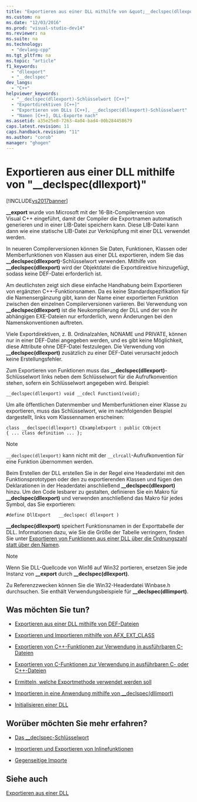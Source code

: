 ```yaml
---
title: "Exportieren aus einer DLL mithilfe von &quot;__declspec(dllexport)&quot;"
ms.custom: na
ms.date: "12/03/2016"
ms.prod: "visual-studio-dev14"
ms.reviewer: na
ms.suite: na
ms.technology: 
  - "devlang-cpp"
ms.tgt_pltfrm: na
ms.topic: "article"
f1_keywords: 
  - "dllexport"
  - "__declspec"
dev_langs: 
  - "C++"
helpviewer_keywords: 
  - "__declspec(dllexport)-Schlüsselwort [C++]"
  - "Exportdirektiven [C++]"
  - "Exportieren von DLLs [C++], __declspec(dllexport)-Schlüsselwort"
  - "Namen [C++], DLL-Exporte nach"
ms.assetid: a35e25e8-7263-4a04-bad4-00b284458679
caps.latest.revision: 11
caps.handback.revision: "11"
ms.author: "corob"
manager: "ghogen"
---
```

# Exportieren aus einer DLL mithilfe von &quot;__declspec(dllexport)&quot;
[!INCLUDE[vs2017banner](../assembler/inline/includes/vs2017banner.md)]

**\_\_export** wurde von Microsoft mit der 16\-Bit\-Compilerversion von Visual C\+\+ eingeführt, damit der Compiler die Exportnamen automatisch generieren und in einer LIB\-Datei speichern kann.  Diese LIB\-Datei kann dann wie eine statische LIB\-Datei zur Verknüpfung mit einer DLL verwendet werden.  
  
 In neueren Compilerversionen können Sie Daten, Funktionen, Klassen oder Memberfunktionen von Klassen aus einer DLL exportieren, indem Sie das **\_\_declspec\(dllexport\)**\-Schlüsselwort verwenden.  Mithilfe von **\_\_declspec\(dllexport\)** wird der Objektdatei die Exportdirektive hinzugefügt, sodass keine DEF\-Datei erforderlich ist.  
  
 Am deutlichsten zeigt sich diese einfache Handhabung beim Exportieren von ergänzten C\+\+\-Funktionsnamen.  Da es keine Standardspezifikation für die Namensergänzung gibt, kann der Name einer exportierten Funktion zwischen den einzelnen Compilerversionen variieren.  Bei Verwendung von **\_\_declspec\(dllexport\)** ist die Neukompilierung der DLL und der von ihr abhängigen EXE\-Dateien nur erforderlich, wenn Änderungen bei den Namenskonventionen auftreten.  
  
 Viele Exportdirektiven, z. B. Ordinalzahlen, NONAME und PRIVATE, können nur in einer DEF\-Datei angegeben werden, und es gibt keine Möglichkeit, diese Attribute ohne DEF\-Datei festzulegen.  Die Verwendung von **\_\_declspec\(dllexport\)** zusätzlich zu einer DEF\-Datei verursacht jedoch keine Erstellungsfehler.  
  
 Zum Exportieren von Funktionen muss das **\_\_declspec\(dllexport\)**\-Schlüsselwort links neben dem Schlüsselwort für die Aufrufkonvention stehen, sofern ein Schlüsselwort angegeben wird.  Beispiel:  
  
```  
__declspec(dllexport) void __cdecl Function1(void);  
```  
  
 Um alle öffentlichen Datenmember und Memberfunktionen einer Klasse zu exportieren, muss das Schlüsselwort, wie im nachfolgenden Beispiel dargestellt, links vom Klassennamen erscheinen:  
  
```  
class __declspec(dllexport) CExampleExport : public CObject  
{ ... class definition ... };  
```  
  
> [!NOTE]
>  `__declspec(dllexport)` kann nicht mit der `__clrcall`\-Aufrufkonvention für eine Funktion übernommen werden.  
  
 Beim Erstellen der DLL erstellen Sie in der Regel eine Headerdatei mit den Funktionsprototypen oder den zu exportierenden Klassen und fügen den Deklarationen in der Headerdatei anschließend **\_\_declspec\(dllexport\)** hinzu.  Um den Code lesbarer zu gestalten, definieren Sie ein Makro für **\_\_declspec\(dllexport\)** und verwenden anschließend das Makro für jedes Symbol, das Sie exportieren:  
  
```  
#define DllExport   __declspec( dllexport )   
```  
  
 **\_\_declspec\(dllexport\)** speichert Funktionsnamen in der Exporttabelle der DLL.  Informationen dazu, wie Sie die Größe der Tabelle verringern, finden Sie unter [Exportieren von Funktionen aus einer DLL über die Ordnungszahl statt über den Namen](../build/exporting-functions-from-a-dll-by-ordinal-rather-than-by-name.md).  
  
> [!NOTE]
>  Wenn Sie DLL\-Quellcode von Win16 auf Win32 portieren, ersetzen Sie jede Instanz von **\_\_export** durch **\_\_declspec\(dllexport\)**.  
  
 Zu Referenzzwecken können Sie die Win32\-Headerdatei Winbase.h durchsuchen.  Sie enthält Verwendungsbeispiele für **\_\_declspec\(dllimport\)**.  
  
## Was möchten Sie tun?  
  
-   [Exportieren aus einer DLL mithilfe von DEF\-Dateien](../build/exporting-from-a-dll-using-def-files.md)  
  
-   [Exportieren und Importieren mithilfe von AFX\_EXT\_CLASS](../build/exporting-and-importing-using-afx-ext-class.md)  
  
-   [Exportieren von C\+\+\-Funktionen zur Verwendung in ausführbaren C\-Dateien](../build/exporting-cpp-functions-for-use-in-c-language-executables.md)  
  
-   [Exportieren von C\-Funktionen zur Verwendung in ausführbaren C\- oder C\+\+\-Dateien](../build/exporting-c-functions-for-use-in-c-or-cpp-language-executables.md)  
  
-   [Ermitteln, welche Exportmethode verwendet werden soll](../build/determining-which-exporting-method-to-use.md)  
  
-   [Importieren in eine Anwendung mithilfe von \_\_declspec\(dllimport\)](../build/importing-into-an-application-using-declspec-dllimport.md)  
  
-   [Initialisieren einer DLL](../build/initializing-a-dll.md)  
  
## Worüber möchten Sie mehr erfahren?  
  
-   [Das \_\_declspec\-Schlüsselwort](../cpp/declspec.md)  
  
-   [Importieren und Exportieren von Inlinefunktionen](../build/importing-and-exporting-inline-functions.md)  
  
-   [Gegenseitige Importe](../build/mutual-imports.md)  
  
## Siehe auch  
 [Exportieren aus einer DLL](../build/exporting-from-a-dll.md)